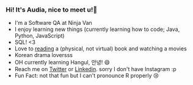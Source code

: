 ### Hi! It's Audia, nice to meet u!👋

* I'm a Software QA at Ninja Van
* I enjoy learning new things (currently learning how to code; Java, Python, JavaScript)
* SQL! <3 
* Love to [reading](https://www.goodreads.com/user/show/51071201-audia-anjani) a (physical, not virtual) book and watching a movies
* Korean drama loversss
* OH currently learning Hangul, 안녕! 😄
* Reach me on [Twitter](https://twitter.com/didianjaani) or [Linkedin](https://www.linkedin.com/in/audiaanjani05/). sorry I don't have Instagram :p
* Fun Fact: not that fun but I can't pronounce R properly 😢

<!--
**didianjaani/didianjaani** is a ✨ _special_ ✨ repository because its `README.md` (this file) appears on your GitHub profile.
